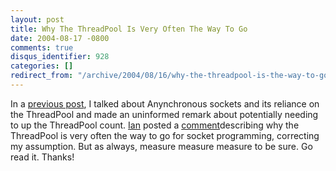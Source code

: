 ```yaml
---
layout: post
title: Why The ThreadPool Is Very Often The Way To Go
date: 2004-08-17 -0800
comments: true
disqus_identifier: 928
categories: []
redirect_from: "/archive/2004/08/16/why-the-threadpool-is-the-way-to-go.aspx/"
---
```


In a [previous post](http://haacked.com/archive/2004/08/10/895.aspx), I
talked about Anynchronous sockets and its reliance on the ThreadPool and
made an uninformed remark about potentially needing to up the ThreadPool
count. [Ian](http://www.interact-sw.co.uk/iangblog/) posted a
[comment](http://haacked.com/archive/2004/08/10/895.aspx#924)describing
why the ThreadPool is very often the way to go for socket programming,
correcting my assumption. But as always, measure measure measure to be
sure. Go read it. Thanks!

